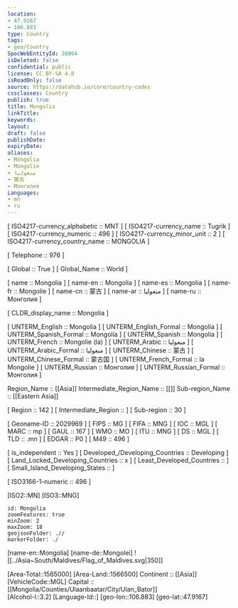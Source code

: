 ```yaml
---
location:
- 47.9167
- 106.883
type: Country
tags:
- geo/Country
SpocWebEntityId: 26964
isDeleted: false
confidential: public
license: CC BY-SA 4.0
isReadOnly: false
source: https://datahub.io/core/country-codes
cssclasses: Country
publish: true
title: Mongolia
linkTitle: 
keywords: 
layout: 
draft: false
publishDate: 
expiryDate: 
aliases:
- Mongolia
- Mongolie
- منغوليا
- 蒙古
- Монголия
Languages:
- mn
- ru
---
```



[	ISO4217-currency_alphabetic	 :: MNT ] 
[	ISO4217-currency_name	 :: Tugrik ] 
[	ISO4217-currency_numeric	 :: 496 ] 
[	ISO4217-currency_minor_unit	 :: 2 ] 
[	ISO4217-currency_country_name	 :: MONGOLIA ] 

[	Telephone	 :: 976 ] 

[	Global	 :: True ] 
[	Global_Name	 :: World ] 

[	name	 :: Mongolia ] 
[	name-en	 :: Mongolia ] 
[	name-es	 :: Mongolia ] 
[	name-fr	 :: Mongolie ] 
[	name-cn	 :: 蒙古 ] 
[	name-ar	 :: منغوليا ] 
[	name-ru	 :: Монголия ] 

[	CLDR_display_name	 :: Mongolia ] 

[	UNTERM_English	 :: Mongolia ] 
[	UNTERM_English_Formal	 :: Mongolia ] 
[	UNTERM_Spanish_Formal	 :: Mongolia ] 
[	UNTERM_Spanish	 :: Mongolia ] 
[	UNTERM_French	 :: Mongolie (la) ] 
[	UNTERM_Arabic	 :: منغوليا ] 
[	UNTERM_Arabic_Formal	 :: منغوليا ] 
[	UNTERM_Chinese	 :: 蒙古 ] 
[	UNTERM_Chinese_Formal	 :: 蒙古国 ] 
[	UNTERM_French_Formal	 :: la Mongolie ] 
[	UNTERM_Russian	 :: Монголия ] 
[	UNTERM_Russian_Formal	 :: Монголия ] 

Region_Name ::  [[Asia]] 
Intermediate_Region_Name ::  [[]] 
Sub-region_Name ::  [[Eastern Asia]]  

[	Region	 :: 142 ] 
[	Intermediate_Region	 ::  ] 
[	Sub-region	 :: 30 ] 

[	Geoname-ID	 :: 2029969 ] 
[	FIPS	 :: MG ] 
[	FIFA	 :: MNG ] 
[	IOC	 :: MGL ] 
[	MARC	 :: mp ] 
[	GAUL	 :: 167 ] 
[	WMO	 :: MO ] 
[	ITU	 :: MNG ] 
[	DS	 :: MGL ] 
[	TLD	 :: .mn ] 
[	EDGAR	 :: P0 ] 
[	M49	 :: 496 ] 

[	is_independent	 :: Yes ] 
[	Developed_/Developing_Countries	 :: Developing ] 
[	Land_Locked_Developing_Countries	 :: x ] 
[	Least_Developed_Countries	 ::  ] 
[	Small_Island_Developing_States	 ::  ] 

[	ISO3166-1-numeric	 :: 496 ] 



[ISO2::MN] 
[ISO3::MNG] 
```leaflet
id: Mongolia
zoomFeatures: true 
minZoom: 2 
maxZoom: 18
geojsonFolder: .// 
markerFolder: ./
```

[name-en::Mongolia] 
[name-de::Mongolei] 
![[../Asia~South/Maldives/Flag_of_Maldives.svg|350]]  


[Area-Total::1565000] 
[Area-Land::1566500] 
Continent :: [[Asia]]  
[VehicleCode::MGL] 
Capital :: [[Mongolia/Counties/Ulaanbaatar/City/Ulan_Bator]]  
[Alcohol-l::3.2] 
[Language-Id::] 
[geo-lon::106.883] 
[geo-lat::47.9167] 




